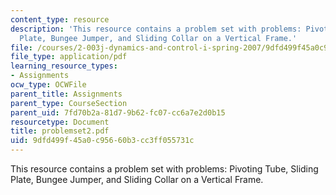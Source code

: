 ```yaml
---
content_type: resource
description: 'This resource contains a problem set with problems: Pivoting Tube, Sliding
  Plate, Bungee Jumper, and Sliding Collar on a Vertical Frame.'
file: /courses/2-003j-dynamics-and-control-i-spring-2007/9dfd499f45a0c95660b3cc3ff055731c_problemset2.pdf
file_type: application/pdf
learning_resource_types:
- Assignments
ocw_type: OCWFile
parent_title: Assignments
parent_type: CourseSection
parent_uid: 7fd70b2a-81d7-9b62-fc07-cc6a7e2d0b15
resourcetype: Document
title: problemset2.pdf
uid: 9dfd499f-45a0-c956-60b3-cc3ff055731c
---
```

This resource contains a problem set with problems: Pivoting Tube, Sliding Plate, Bungee Jumper, and Sliding Collar on a Vertical Frame.


